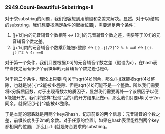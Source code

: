 ### 2949.Count-Beautiful-Substrings-II

对于求substring的问题，我们很容想到用前缀和之差来解决。显然，对于以i结尾的substring，我们想要找满足条件的起始位置j，需要满足两个条件：
1. [j+1:i]内的元音辅音个数相等 <-> [0:j]的元音辅音个数之差，需要等于[0:i]的元音辅音个数之差。
2. [j+1:i]内的元音辅音个数乘积能被k整除 <-> `[(i-j)/2]^2 % k ==0` <-> `[(i-j)]^2 % 4k ==0`

对于第一个条件，我们只要根据[0:i]的元音辅音个数之差（假设为d），在hash表中查找之前有多少个前缀串的元音辅音个数之差也是d。

对于第二个条件，理论上只要i与j关于sqrt(4k)同余，那么(i-j)就能被sqrt(4k)整除，也就是说(i-j)^2能被4k整除。但是sqrt(4k)可能不是一个整数。所以我们需要将k分解质因数，对于出现奇数次的质因子，显然我们需要再补一个该质因子以便k能被开方。我们将这样“松弛”后的k的开方结果记做m，那么我们只要i与j关于2m同余。就保证[(i-j)]^2能被4k整除。

于是本题的思路就是用两个key的hash，记录前缀的两个信息：元音辅音的个数之差，前缀长度关于2m的余数。对于任意的位置i，如果在hash表里能找到两个key都相同的位置j，那么[j+1:i]就是符合要求的substring。
